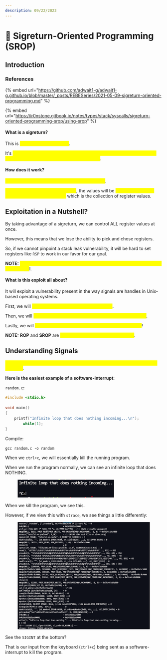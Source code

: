```yaml
---
description: 09/22/2023
---
```


# 🛑 Sigreturn-Oriented Programming (SROP)

## Introduction

### References

{% embed url="https://github.com/adwait1-g/adwait1-g.github.io/blob/master/_posts/REBESeries/2021-05-09-sigreturn-oriented-programming.md" %}

{% embed url="https://ir0nstone.gitbook.io/notes/types/stack/syscalls/sigreturn-oriented-programming-srop/using-srop" %}

#### **What is a sigreturn?**

This is <mark style="color:yellow;">a special kind of syscall</mark>.

It's <mark style="color:yellow;">whole purpose is to return from the signal handler and to clean up the stack frame after a signal has been unblocked</mark>.

#### How does it work?

<mark style="color:yellow;">This will store all the register values on the stack</mark>.

<mark style="color:yellow;">As soon as the signal is unblocked</mark>, the values will be <mark style="color:yellow;">`POP`</mark><mark style="color:yellow;">'d back into the bottom of the sigreturn frame</mark> which is the collection of register values.&#x20;

## Exploitation in a Nutshell?

By taking advantage of a sigreturn, we can control ALL register values at once.

However, this means that we lose the ability to pick and chose registers.&#x20;

So, if we cannot pinpoint a stack leak vulnerability, it will be hard to set registers like `RSP` to work in our favor for our goal.

**NOTE:** <mark style="color:yellow;">This is a powerful exploit technique when we have limited gadgets at our disposa</mark>l.

#### What is this exploit all about?

It will exploit a vulnerability present in the way signals are handles in Unix-based operating systems.

First, we will <mark style="color:yellow;">work on understanding what a signal is</mark>.

Then, we will <mark style="color:yellow;">get into the internals and understand how signals work</mark>.

Lastly, we will <mark style="color:yellow;">identify the vulnerability and exploit it to gain a shell</mark>!

**NOTE:** **ROP** and **SROP** are <mark style="color:yellow;">two different types of vulnerabilities</mark>.

## Understanding Signals

<mark style="color:yellow;">A signal is a software-interrupt sent to your program when a certain event happens</mark>.

**Here is the easiest example of a software-interrupt:**

`random.c`**:**

```c
#include <stdio.h>

void main()
{
    printf("Infinite loop that does nothing incoming...\n");
        while(1);
}
```

Compile:

```
gcc random.c -o random
```

When we `ctrl+c`, we will essentially kill the running program.

When we run the program normally, we can see an infinite loop that does NOTHING.

<figure><img src="../.gitbook/assets/image (1) (1) (1) (1) (1) (1) (1) (1) (1) (1) (1) (1) (1) (1) (1) (1) (1) (1) (1) (1) (1) (1) (1) (1) (1).png" alt=""><figcaption></figcaption></figure>

When we kill the program, we see this.

However, if we view this with `strace`, we see things a little differently:

<figure><img src="../.gitbook/assets/image (2) (1) (1) (1) (1) (1) (1) (1) (1) (1) (1) (1) (1) (1) (1) (1).png" alt=""><figcaption></figcaption></figure>

See the `SIGINT` at the bottom?

That is our input from the keyboard (`ctrl+c`) being sent as a software-interrupt to kill the program.
